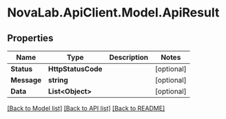 # NovaLab.ApiClient.Model.ApiResult

## Properties

Name | Type | Description | Notes
------------ | ------------- | ------------- | -------------
**Status** | **HttpStatusCode** |  | [optional] 
**Message** | **string** |  | [optional] 
**Data** | **List&lt;Object&gt;** |  | [optional] 

[[Back to Model list]](../README.md#documentation-for-models) [[Back to API list]](../README.md#documentation-for-api-endpoints) [[Back to README]](../README.md)

